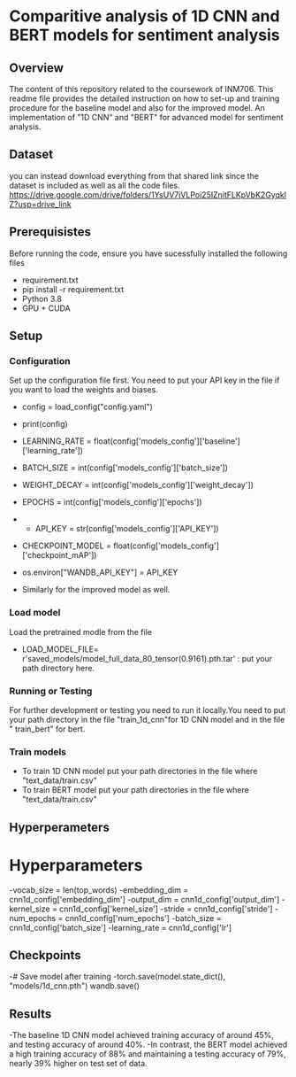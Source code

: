 # Comparitive analysis of 1D CNN and BERT models for sentiment analysis
## Overview 
The content of this repository related to the coursework of INM706. This readme file provides the detailed instruction on how to set-up and training procedure for the baseline model and also for the improved model. An implementation of "1D CNN"  and "BERT" for advanced model for sentiment analysis.
## Dataset 
you can instead download everything from that shared link since the dataset is included as well as all the code files.  
https://drive.google.com/drive/folders/1YsUV7jVLPoi25IZnitFLKpVbK2GyqklZ?usp=drive_link
## Prerequisistes
Before running the code, ensure you have sucessfully installed the following files
- requirement.txt
- pip install -r requirement.txt
- Python 3.8
- GPU + CUDA
## Setup
### Configuration 
Set up the configuration file first. You need to put your API key in the file if you want to load the weights and biases.
- config = load_config("config.yaml")
- print(config)
- LEARNING_RATE = float(config['models_config']['baseline']['learning_rate'])
- BATCH_SIZE = int(config['models_config']['batch_size'])
- WEIGHT_DECAY = int(config['models_config']['weight_decay'])
- EPOCHS = int(config['models_config']['epochs'])
- - API_KEY = str(config['models_config']['API_KEY'])
- CHECKPOINT_MODEL = float(config['models_config']['checkpoint_mAP'])

- os.environ["WANDB_API_KEY"] = API_KEY
- Similarly for the improved model as well.
### Load model
Load the pretrained modle from the file 
- LOAD_MODEL_FILE= r'saved_models/model_full_data_80_tensor(0.9161).pth.tar' : put your path directory here.
### Running or Testing
For further development or testing you need to run it locally.You need to put your path directory in the file "train_1d_cnn"for 1D CNN model 
and in the file " train_bert" for bert.
### Train models
- To train 1D CNN model put your path directories in the file where "text_data/train.csv" 
- To train BERT model put your path directories in the file where "text_data/train.csv"
## Hyperperameters
# Hyperparameters
-vocab_size = len(top_words)
-embedding_dim = cnn1d_config['embedding_dim']
-output_dim = cnn1d_config['output_dim']
-kernel_size = cnn1d_config['kernel_size']
-stride = cnn1d_config['stride']
-num_epochs = cnn1d_config['num_epochs']
-batch_size = cnn1d_config['batch_size']
-learning_rate = cnn1d_config['lr']
## Checkpoints 
-# Save model after training
-torch.save(model.state_dict(), "models/1d_cnn.pth")
wandb.save()
## Results
-The baseline 1D CNN model achieved training accuracy of around 45%, and testing accuracy of around 40%.
-In contrast, the BERT model achieved a high training accuracy of 88% and maintaining a testing accuracy of 79%, nearly 39% higher on test set of data.


